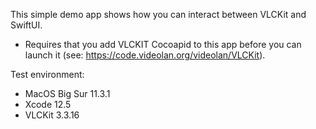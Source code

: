 
This simple demo app shows how you can interact between VLCKit and SwiftUI.

- Requires that you add VLCKIT Cocoapid to this app before you can launch it (see: https://code.videolan.org/videolan/VLCKit).


Test environment:

 - MacOS Big Sur 11.3.1
 - Xcode 12.5
 - VLCKit 3.3.16
